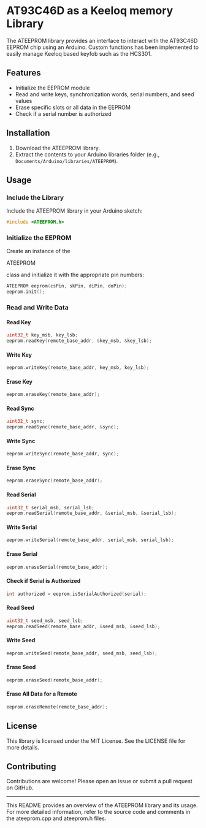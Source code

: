 # AT93C46D as a Keeloq memory Library

The ATEEPROM library provides an interface to interact with the AT93C46D EEPROM chip using an Arduino. 
Custom functions has been implemented to easily manage Keeloq based keyfob such as the HCS301.  

## Features

- Initialize the EEPROM module
- Read and write keys, synchronization words, serial numbers, and seed values
- Erase specific slots or all data in the EEPROM
- Check if a serial number is authorized

## Installation

1. Download the ATEEPROM library.
2. Extract the contents to your Arduino libraries folder (e.g., `Documents/Arduino/libraries/ATEEPROM`).

## Usage

### Include the Library

Include the ATEEPROM library in your Arduino sketch:

```cpp
#include <ATEEPROM.h>
```

### Initialize the EEPROM

Create an instance of the 

ATEEPROM

 class and initialize it with the appropriate pin numbers:

```cpp
ATEEPROM eeprom(csPin, skPin, diPin, doPin);
eeprom.init();
```

### Read and Write Data

#### Read Key

```cpp
uint32_t key_msb, key_lsb;
eeprom.readKey(remote_base_addr, &key_msb, &key_lsb);
```

#### Write Key

```cpp
eeprom.writeKey(remote_base_addr, key_msb, key_lsb);
```

#### Erase Key

```cpp
eeprom.eraseKey(remote_base_addr);
```

#### Read Sync

```cpp
uint32_t sync;
eeprom.readSync(remote_base_addr, &sync);
```

#### Write Sync

```cpp
eeprom.writeSync(remote_base_addr, sync);
```

#### Erase Sync

```cpp
eeprom.eraseSync(remote_base_addr);
```

#### Read Serial

```cpp
uint32_t serial_msb, serial_lsb;
eeprom.readSerial(remote_base_addr, &serial_msb, &serial_lsb);
```

#### Write Serial

```cpp
eeprom.writeSerial(remote_base_addr, serial_msb, serial_lsb);
```

#### Erase Serial

```cpp
eeprom.eraseSerial(remote_base_addr);
```

#### Check if Serial is Authorized

```cpp
int authorized = eeprom.isSerialAuthorized(serial);
```

#### Read Seed

```cpp
uint32_t seed_msb, seed_lsb;
eeprom.readSeed(remote_base_addr, &seed_msb, &seed_lsb);
```

#### Write Seed

```cpp
eeprom.writeSeed(remote_base_addr, seed_msb, seed_lsb);
```

#### Erase Seed

```cpp
eeprom.eraseSeed(remote_base_addr);
```

#### Erase All Data for a Remote

```cpp
eeprom.eraseRemote(remote_base_addr);
```

## License

This library is licensed under the MIT License. See the LICENSE file for more details.

## Contributing

Contributions are welcome! Please open an issue or submit a pull request on GitHub.

---

This README provides an overview of the ATEEPROM library and its usage. For more detailed information, refer to the source code and comments in the ateeprom.cpp and ateeprom.h files.
